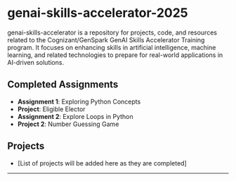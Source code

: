 # genai-skills-accelerator-2025
genai-skills-accelerator is a repository for projects, code, and resources related to the Cognizant/GenSpark GenAI Skills Accelerator Training program. It focuses on enhancing skills in artificial intelligence, machine learning, and related technologies to prepare for real-world applications in AI-driven solutions.

## Completed Assignments

- **Assignment 1**: Exploring Python Concepts 
- **Project**: Eligible Elector 
- **Assignment 2**: Explore Loops in Python
- **Project 2**: Number Guessing Game

## Projects

- [List of projects will be added here as they are completed]

---


